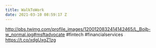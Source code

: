 ```yaml
---
title: WalkToWork
date: 2021-03-10 08:59:17 Z
---
```


 http://pbs.twimg.com/profile_images/1200120832414142465/L_Bojb-w_normal.jpg#msftadvocate #fintech #financialservices https://t.co/xdgUxgZ1zg